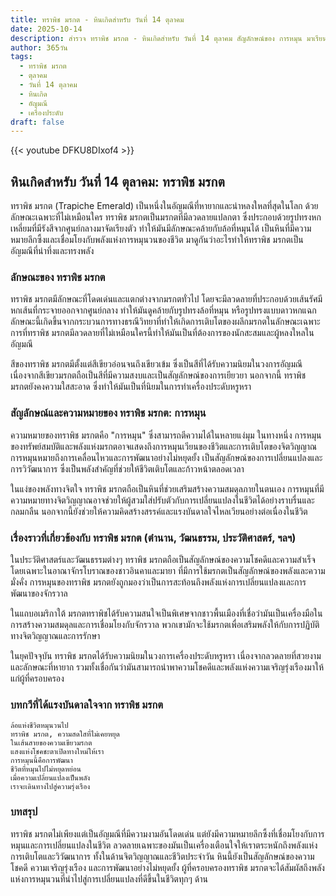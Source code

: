 ```yaml
---
title: ทราพิช มรกต - หินเกิดสำหรับ วันที่ 14 ตุลาคม
date: 2025-10-14
description: สำรวจ ทราพิช มรกต - หินเกิดสำหรับ วันที่ 14 ตุลาคม สัญลักษณ์ของ การหมุน มาเรียนรู้ความหมายลึกซึ้งของหินพิเศษนี้
author: 365วัน
tags:
  - ทราพิช มรกต
  - ตุลาคม
  - วันที่ 14 ตุลาคม
  - หินเกิด
  - อัญมณี
  - เครื่องประดับ
draft: false
---
```


{{< youtube DFKU8DIxof4 >}}

## หินเกิดสำหรับ วันที่ 14 ตุลาคม: ทราพิช มรกต

ทราพิช มรกต (Trapiche Emerald) เป็นหนึ่งในอัญมณีที่หายากและน่าหลงใหลที่สุดในโลก ด้วยลักษณะเฉพาะที่ไม่เหมือนใคร ทราพิช มรกตเป็นมรกตที่มีลวดลายแปลกตา ซึ่งประกอบด้วยรูปทรงหกเหลี่ยมที่มีรังสีจากศูนย์กลางมาจัดเรียงตัว ทำให้มันมีลักษณะคล้ายกับล้อที่หมุนได้ เป็นหินที่มีความหมายลึกซึ้งและเชื่อมโยงกับพลังแห่งการหมุนวนของชีวิต มาดูกันว่าอะไรทำให้ทราพิช มรกตเป็นอัญมณีที่น่าทึ่งและทรงพลัง

### ลักษณะของ ทราพิช มรกต

ทราพิช มรกตมีลักษณะที่โดดเด่นและแตกต่างจากมรกตทั่วไป โดยจะมีลวดลายที่ประกอบด้วยเส้นรัศมีหกเส้นที่กระจายออกจากศูนย์กลาง ทำให้มันดูคล้ายกับรูปทรงล้อที่หมุน หรือรูปทรงแบบดาวหกแฉก ลักษณะนี้เกิดขึ้นจากกระบวนการทางธรณีวิทยาที่ทำให้เกิดการเติบโตของผลึกมรกตในลักษณะเฉพาะ การที่ทราพิช มรกตมีลวดลายที่ไม่เหมือนใครนี้ทำให้มันเป็นที่ต้องการของนักสะสมและผู้หลงใหลในอัญมณี

สีของทราพิช มรกตมีตั้งแต่สีเขียวอ่อนจนถึงเขียวเข้ม ซึ่งเป็นสีที่ได้รับความนิยมในวงการอัญมณี เนื่องจากสีเขียวมรกตถือเป็นสีที่มีความสงบและเป็นสัญลักษณ์ของการเยียวยา นอกจากนี้ ทราพิช มรกตยังคงความใสสะอาด ซึ่งทำให้มันเป็นที่นิยมในการทำเครื่องประดับหรูหรา

### สัญลักษณ์และความหมายของ ทราพิช มรกต: การหมุน

ความหมายของทราพิช มรกตคือ "การหมุน" ซึ่งสามารถตีความได้ในหลายแง่มุม ในทางหนึ่ง การหมุนของทรัพย์สมบัติและพลังแห่งมรกตอาจแสดงถึงการหมุนเวียนของชีวิตและการเติบโตของจิตวิญญาณ การหมุนหมายถึงการเคลื่อนไหวและการพัฒนาอย่างไม่หยุดยั้ง เป็นสัญลักษณ์ของการเปลี่ยนแปลงและการวิวัฒนาการ ซึ่งเป็นพลังสำคัญที่ช่วยให้ชีวิตเติบโตและก้าวหน้าตลอดเวลา

ในแง่ของพลังทางจิตใจ ทราพิช มรกตถือเป็นหินที่ช่วยเสริมสร้างความสมดุลภายในตนเอง การหมุนที่มีความหมายทางจิตวิญญาณอาจช่วยให้ผู้สวมใส่ปรับตัวกับการเปลี่ยนแปลงในชีวิตได้อย่างราบรื่นและกลมกลืน นอกจากนี้ยังช่วยให้ความคิดสร้างสรรค์และแรงบันดาลใจไหลเวียนอย่างต่อเนื่องในชีวิต

### เรื่องราวที่เกี่ยวข้องกับ ทราพิช มรกต (ตำนาน, วัฒนธรรม, ประวัติศาสตร์, ฯลฯ)

ในประวัติศาสตร์และวัฒนธรรมต่างๆ ทราพิช มรกตถือเป็นสัญลักษณ์ของความโชคดีและความสำเร็จ โดยเฉพาะในอาณาจักรโบราณของชาวอินคาและมายา ที่มีการใช้มรกตเป็นสัญลักษณ์ของพลังและความมั่งคั่ง การหมุนของทราพิช มรกตยังถูกมองว่าเป็นการสะท้อนถึงพลังแห่งการเปลี่ยนแปลงและการพัฒนาของจักรวาล

ในแถบอเมริกาใต้ มรกตทราพิชได้รับความสนใจเป็นพิเศษจากชาวพื้นเมืองที่เชื่อว่ามันเป็นเครื่องมือในการสร้างความสมดุลและการเชื่อมโยงกับจักรวาล พวกเขามักจะใช้มรกตเพื่อเสริมพลังให้กับการปฏิบัติทางจิตวิญญาณและการรักษา

ในยุคปัจจุบัน ทราพิช มรกตได้รับความนิยมในวงการเครื่องประดับหรูหรา เนื่องจากลวดลายที่สวยงามและลักษณะที่หายาก รวมทั้งเชื่อกันว่ามันสามารถนำพาความโชคดีและพลังแห่งความเจริญรุ่งเรืองมาให้แก่ผู้ที่ครอบครอง

### บทกวีที่ได้แรงบันดาลใจจาก ทราพิช มรกต

```
ล้อแห่งชีวิตหมุนวนไป
ทราพิช มรกต, ความสดใสที่ไม่เคยหยุด
ในเส้นสายของความเขียวมรกต
แสงแห่งโชคชะตาเปิดทางใหม่ให้เรา
การหมุนนี้คือการพัฒนา
ชีวิตที่หมุนไปไม่หยุดหย่อน
เมื่อความเปลี่ยนแปลงเป็นพลัง
เราจะเดินทางไปสู่ความรุ่งเรือง
```

### บทสรุป

ทราพิช มรกตไม่เพียงแต่เป็นอัญมณีที่มีความงามอันโดดเด่น แต่ยังมีความหมายลึกซึ้งที่เชื่อมโยงกับการหมุนและการเปลี่ยนแปลงในชีวิต ลวดลายเฉพาะของมันเป็นเครื่องเตือนใจให้เราตระหนักถึงพลังแห่งการเติบโตและวิวัฒนาการ ทั้งในด้านจิตวิญญาณและชีวิตประจำวัน หินนี้ยังเป็นสัญลักษณ์ของความโชคดี ความเจริญรุ่งเรือง และการพัฒนาอย่างไม่หยุดยั้ง ผู้ที่ครอบครองทราพิช มรกตจะได้สัมผัสถึงพลังแห่งการหมุนวนที่นำไปสู่การเปลี่ยนแปลงที่ดีขึ้นในชีวิตทุกๆ ด้าน